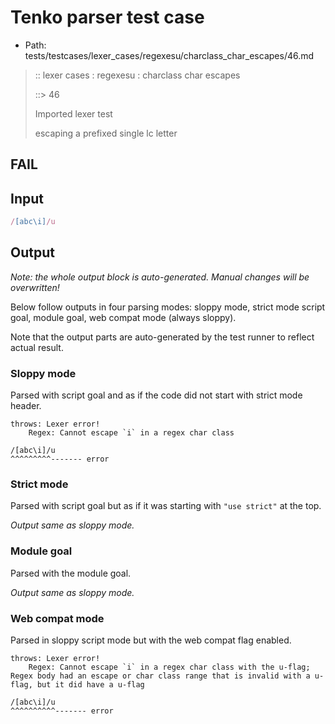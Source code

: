 # Tenko parser test case

- Path: tests/testcases/lexer_cases/regexesu/charclass_char_escapes/46.md

> :: lexer cases : regexesu : charclass char escapes
>
> ::> 46
>
> Imported lexer test
>
> escaping a prefixed single lc letter

## FAIL

## Input

`````js
/[abc\i]/u
`````

## Output

_Note: the whole output block is auto-generated. Manual changes will be overwritten!_

Below follow outputs in four parsing modes: sloppy mode, strict mode script goal, module goal, web compat mode (always sloppy).

Note that the output parts are auto-generated by the test runner to reflect actual result.

### Sloppy mode

Parsed with script goal and as if the code did not start with strict mode header.

`````
throws: Lexer error!
    Regex: Cannot escape `i` in a regex char class

/[abc\i]/u
^^^^^^^^^------- error
`````

### Strict mode

Parsed with script goal but as if it was starting with `"use strict"` at the top.

_Output same as sloppy mode._

### Module goal

Parsed with the module goal.

_Output same as sloppy mode._

### Web compat mode

Parsed in sloppy script mode but with the web compat flag enabled.

`````
throws: Lexer error!
    Regex: Cannot escape `i` in a regex char class with the u-flag; Regex body had an escape or char class range that is invalid with a u-flag, but it did have a u-flag

/[abc\i]/u
^^^^^^^^^^------- error
`````

